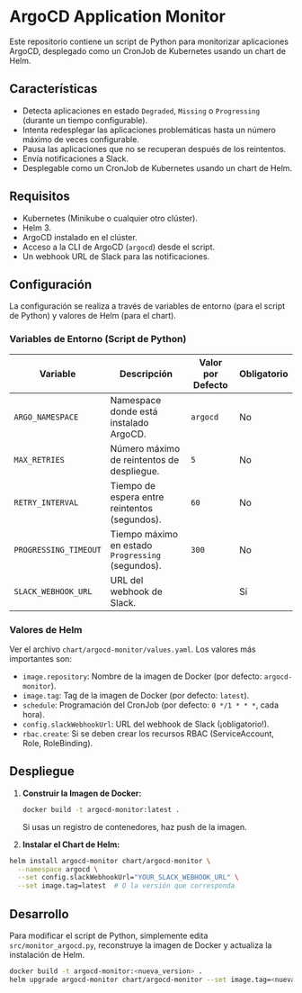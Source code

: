 # ArgoCD Application Monitor

Este repositorio contiene un script de Python para monitorizar aplicaciones ArgoCD, desplegado como un CronJob de Kubernetes usando un chart de Helm.

## Características

*   Detecta aplicaciones en estado `Degraded`, `Missing` o `Progressing` (durante un tiempo configurable).
*   Intenta redesplegar las aplicaciones problemáticas hasta un número máximo de veces configurable.
*   Pausa las aplicaciones que no se recuperan después de los reintentos.
*   Envía notificaciones a Slack.
*   Desplegable como un CronJob de Kubernetes usando un chart de Helm.

## Requisitos

*   Kubernetes (Minikube o cualquier otro clúster).
*   Helm 3.
*   ArgoCD instalado en el clúster.
*   Acceso a la CLI de ArgoCD (`argocd`) desde el script.
*   Un webhook URL de Slack para las notificaciones.

## Configuración

La configuración se realiza a través de variables de entorno (para el script de Python) y valores de Helm (para el chart).

### Variables de Entorno (Script de Python)

| Variable              | Descripción                                      | Valor por Defecto | Obligatorio |
| --------------------- | ------------------------------------------------ | ----------------- | ----------- |
| `ARGO_NAMESPACE`      | Namespace donde está instalado ArgoCD.          | `argocd`          | No          |
| `MAX_RETRIES`         | Número máximo de reintentos de despliegue.       | `5`               | No          |
| `RETRY_INTERVAL`      | Tiempo de espera entre reintentos (segundos).    | `60`              | No          |
| `PROGRESSING_TIMEOUT` | Tiempo máximo en estado `Progressing` (segundos). | `300`             | No          |
| `SLACK_WEBHOOK_URL`   | URL del webhook de Slack.                      |                   | Sí          |

### Valores de Helm

Ver el archivo `chart/argocd-monitor/values.yaml`.  Los valores más importantes son:

*   `image.repository`:  Nombre de la imagen de Docker (por defecto: `argocd-monitor`).
*   `image.tag`: Tag de la imagen de Docker (por defecto: `latest`).
*   `schedule`:  Programación del CronJob (por defecto: `0 */1 * * *`, cada hora).
*   `config.slackWebhookUrl`:  URL del webhook de Slack (¡obligatorio!).
*   `rbac.create`:  Si se deben crear los recursos RBAC (ServiceAccount, Role, RoleBinding).

## Despliegue

1.  **Construir la Imagen de Docker:**

    ```bash
    docker build -t argocd-monitor:latest .
    ```
    Si usas un registro de contenedores, haz push de la imagen.

2.  **Instalar el Chart de Helm:**

   ```bash
   helm install argocd-monitor chart/argocd-monitor \
     --namespace argocd \
     --set config.slackWebhookUrl="YOUR_SLACK_WEBHOOK_URL" \
     --set image.tag=latest  # O la versión que corresponda

   ```

## Desarrollo

Para modificar el script de Python, simplemente edita `src/monitor_argocd.py`, reconstruye la imagen de Docker y actualiza la instalación de Helm.

```bash
docker build -t argocd-monitor:<nueva_version> .
helm upgrade argocd-monitor chart/argocd-monitor --set image.tag=<nueva_version>

